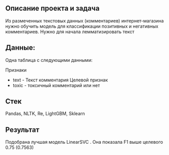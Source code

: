 ## Описание проекта и задача
Из размеченных текстовых данных (комментариев) интернет-магазина нужно обучить модель для классификации позитивных и негативных комментариев.
Нужно для начала лемматизировать текст

## Данные:
Одна таблица с следующими данными:

Признаки
- text - Текст комментария
Целевой признак
- toxic - токсичный комментарий или нет

## Стек
Pandas, NLTK, Re, LightGBM, Sklearn

## Результат
Подобрана лучшая модель LinearSVC  . Она показала F1 выше целевого 0.75 (0.7563)
